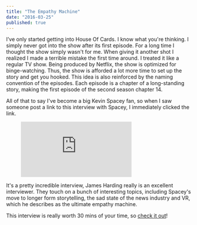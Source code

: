 ```yaml
---
title: "The Empathy Machine"
date: "2016-03-25"
published: true
---
```


I’ve only started getting into House Of Cards. I know what you're thinking. I simply never got into the show after its first episode. For a long time I thought the show simply wasn't for me. When giving it another shot I realized I made a terrible mistake the first time around. I treated it like a regular TV show. Being produced by Netflix, the show is optimized for binge-watching. Thus, the show is afforded a lot more time to set up the story and get you hooked. This idea is also reinforced by the naming convention of the episodes. Each episode is a chapter of a long-standing story, making the first episode of the second season chapter 14.

All of that to say I've become a big Kevin Spacey fan, so when I saw someone post a link to this interview with Spacey, I immediately clicked the link.

<figure>
	<iframe src="http://www.youtube.com/embed/qNTIo45bOu0?rel=0&amp;showinfo=0" frameborder="0" allowfullscreen></iframe>
</figure>

It's a pretty incredible interview, James Harding really is an excellent interviewer. They touch on a bunch of interesting topics, including Spacey's move to longer form storytelling, the sad state of the news industry and VR, which he describes as the ultimate empathy machine.

This interview is really worth 30 mins of your time, so [check it out](http://youtu.be/qNTIo45bOu0)!